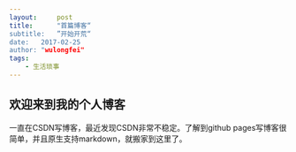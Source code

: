 ```yaml
---
layout:     post
title:      "首篇博客“
subtitle:   ”开始开荒“
date:   2017-02-25
author: "wulongfei"
tags:
    - 生活琐事
---
```

## 欢迎来到我的个人博客
一直在CSDN写博客，最近发现CSDN非常不稳定。了解到github pages写博客很简单，并且原生支持markdown，就搬家到这里了。